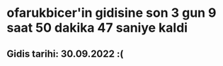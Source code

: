 # ofarukbicer'in gidisine son 3 gun 9 saat 50 dakika 47 saniye kaldi

## Gidis tarihi: 30.09.2022 :(